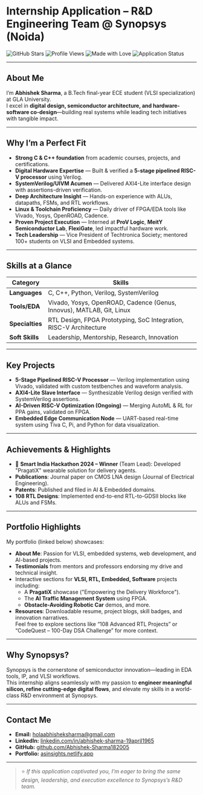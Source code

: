# ​ Internship Application – R&D Engineering Team @ Synopsys (Noida)

![GitHub Stars](https://img.shields.io/github/stars/Abhishek-Sharma182005?style=flat&logo=github)
![Profile Views](https://komarev.com/ghpvc/?username=Abhishek-Sharma182005&color=blue)
![Made with Love](https://img.shields.io/badge/Made%20with-%F0%9F%92%9F-blueviolet)
![Application Status](https://img.shields.io/badge/Application-Active-brightgreen)

---

##  About Me
I’m **Abhishek Sharma**, a B.Tech final-year ECE student (VLSI specialization) at GLA University.  
I excel in **digital design, semiconductor architecture, and hardware-software co-design**—building real systems while leading tech initiatives with tangible impact.

---

##  Why I’m a Perfect Fit

- **Strong C & C++ foundation** from academic courses, projects, and certifications.  
- **Digital Hardware Expertise** — Built & verified a **5-stage pipelined RISC-V processor** using Verilog.  
- **SystemVerilog/UIVM Acumen** — Delivered AXI4-Lite interface design with assertions-driven verification.  
- **Deep Architecture Insight** — Hands-on experience with ALUs, datapaths, FSMs, and RTL workflows.  
- **Linux & Toolchain Proficiency** — Daily driver of FPGA/EDA tools like Vivado, Yosys, OpenROAD, Cadence.  
- **Proven Project Execution** — Interned at **ProV Logic**, **MeitY Semiconductor Lab**, **FlexiGate**, led impactful hardware work.  
- **Tech Leadership** — Vice President of Techtronica Society; mentored 100+ students on VLSI and Embedded systems.

---

##  Skills at a Glance

| Category         | Skills                                                                 |
|------------------|------------------------------------------------------------------------|
| **Languages**    | C, C++, Python, Verilog, SystemVerilog                                 |
| **Tools/EDA**    | Vivado, Yosys, OpenROAD, Cadence (Genus, Innovus), MATLAB, Git, Linux |
| **Specialties**  | RTL Design, FPGA Prototyping, SoC Integration, RISC-V Architecture     |
| **Soft Skills**  | Leadership, Mentorship, Research, Innovation                           |

---

##  Key Projects

- **5-Stage Pipelined RISC-V Processor** — Verilog implementation using Vivado, validated with custom testbenches and waveform analysis.  
- **AXI4-Lite Slave Interface** — Synthesizable Verilog design verified with SystemVerilog assertions.  
- **AI-Driven RISC-V Optimization (Ongoing)** — Merging AutoML & RL for PPA gains, validated on FPGA.  
- **Embedded Edge Communication Node** — UART-based real-time system using Tiva C, Pi, and Python for data visualization.

---

##  Achievements & Highlights

- 🥇 **Smart India Hackathon 2024 – Winner** (Team Lead): Developed "PragatiX" wearable solution for delivery agents.  
-  **Publications**: Journal paper on CMOS LNA design (Journal of Electrical Engineering).  
-  **Patents**: Published and filed in AI & Embedded domains.  
-  **108 RTL Designs**: Implemented end-to-end RTL-to-GDSII blocks like ALUs and FSMs.

---

##  Portfolio Highlights

My portfolio (linked below) showcases:

- **About Me**: Passion for VLSI, embedded systems, web development, and AI-based projects.  
- **Testimonials** from mentors and professors endorsing my drive and technical insight.  
- Interactive sections for **VLSI, RTL, Embedded, Software** projects including:
  - A **PragatiX** showcase ("Empowering the Delivery Workforce").
  - The **AI Traffic Management System** using FPGA.
  - **Obstacle-Avoiding Robotic Car** demos, and more.  
- **Resources**: Downloadable resume, project blogs, skill badges, and innovation narratives.  
Feel free to explore sections like “108 Advanced RTL Projects” or “CodeQuest – 100-Day DSA Challenge” for more context.

---

##  Why Synopsys?

Synopsys is the cornerstone of semiconductor innovation—leading in EDA tools, IP, and VLSI workflows.  
This internship aligns seamlessly with my passion to **engineer meaningful silicon, refine cutting-edge digital flows**, and elevate my skills in a world-class R&D environment at Synopsys.

---

##  Contact Me

-  **Email:** [holaabhisheksharma@gmail.com](mailto:holaabhisheksharma@gmail.com)  
-  **LinkedIn:** [linkedin.com/in/abhishek-sharma-19april1965](https://linkedin.com/in/abhishek-sharma-19april1965)  
-  **GitHub:** [github.com/Abhishek-Sharma182005](https://github.com/Abhishek-Sharma182005)  
-  **Portfolio:** [asinsights.netlify.app](https://asinsights.netlify.app)

---

> ⭐ *If this application captivated you, I’m eager to bring the same design, leadership, and execution excellence to Synopsys’s R&D team.*

